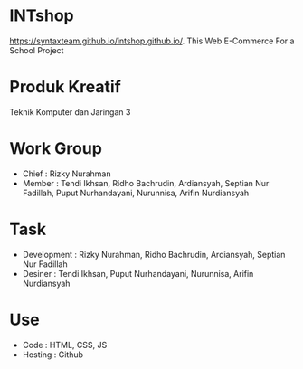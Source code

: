 # INTshop
https://syntaxteam.github.io/intshop.github.io/. This Web E-Commerce For a School Project
# Produk Kreatif
Teknik Komputer dan Jaringan 3
# Work Group
- Chief  : Rizky Nurahman
- Member : Tendi Ikhsan, Ridho Bachrudin, Ardiansyah, Septian Nur Fadillah, Puput Nurhandayani, Nurunnisa, Arifin Nurdiansyah
# Task
- Development : Rizky Nurahman, Ridho Bachrudin, Ardiansyah, Septian Nur Fadillah
- Desiner     : Tendi Ikhsan, Puput Nurhandayani, Nurunnisa, Arifin Nurdiansyah
# Use
- Code : HTML, CSS, JS
- Hosting : Github
